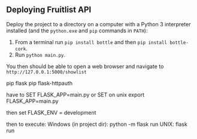 ## Deploying Fruitlist API ##

Deploy the project to a directory on a computer with a Python 3 interpreter installed (and the `python.exe` and `pip` commands in `PATH`):

1. From a terminal run `pip install bottle` and then `pip install bottle-cork`.
2. Run `python main.py`.

You then should be able to open a web browser and navigate to `http://127.0.0.1:5000/showlist`

pip flask
pip flask-httpauth

have to SET FLASK_APP=main.py
or SET on unix export FLASK_APP=main.py

then set FLASK_ENV = development

then to execute:
Windows (in project dir): python -m flask run
UNIX: flask run

